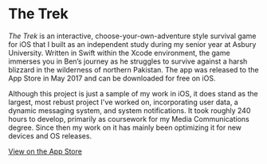 # The Trek
<em>The Trek</em> is an interactive, choose-your-own-adventure style survival game for iOS that I built as an independent study during my senior year at Asbury University. Written in Swift within the Xcode environment, the game immerses you in Ben’s journey as he struggles to survive against a harsh blizzard in the wilderness of northern Pakistan. The app was released to the App Store in May 2017 and can be downloaded for free on iOS.

Although this project is just a sample of my work in iOS, it does stand as the largest, most rebust project I've worked on, incorporating user data, a dynamic messaging system, and system notifications. It took roughly 240 hours to develop, primarily as coursework for my Media Communications degree. Since then my work on it has mainly been optimizing it for new devices and OS releases.

<a href="https://apps.apple.com/app/the-trek-bens-story/id1212062969" target="_blank">View on the App Store</a>
